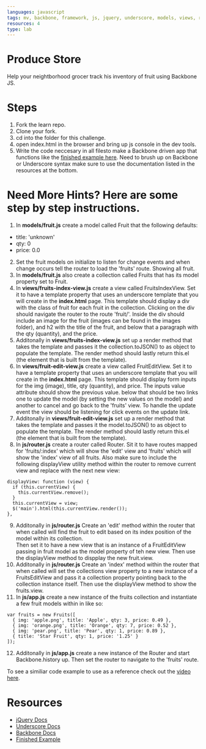 ```yaml
---
languages: javascript
tags: mv, backbone, framework, js, jquery, underscore, models, views, router
resources: 4
type: lab
---
```


# Produce Store

Help your neightborhood grocer track his inventory of fruit using Backbone JS.

# Steps

1. Fork the learn repo.
2. Clone your fork.
3. cd into the folder for this challenge.
4. open index.html in the browser and bring up js console in the dev tools.
5. Write the code neccesary in all filesto make a Backbone driven app that functions like the [finished example here](http://flatiron-school-curriculum.github.io/fe-js-backbone-produce-store/#fruits). Need to brush up on Backbone or Underscore syntax make sure to use the documentation listed in the resources at the bottom.

# Need More Hints? Here are some step by step instructions.

1. In **models/fruit.js** create a model called Fruit that the following defaults:  
  - title: 'unknown'
  - qty: 0
  - price: 0.0
2. Set the fruit models on initialize to listen for change events and when change occurs tell the router to load the 'fruits' route. Showing all fruit.
3. In **models/fruit.js** also create a collection called Fruits that has its model property set to Fruit.
4. In **views/fruits-index-view.js** create a view called FruitsIndexView. Set it to have a template property that uses an underscore template that you will create in the **index.html** page. This template should display a div with the class of fruit for each fruit in the collection. Clicking on the div should navigate the router to the route 'fruit/<index position within the collection>'. Inside the div should include an image for the fruit (images can be found in the images folder), and h2 with the title of the fruit, and below that a paragraph with the qty (quantity), and the price.
5. Additonally in **views/fruits-index-view.js** set up a render method that takes the template and passes it the collection.toJSON() to as object to populate the template. The render method should lastly return this.el (the element that is built from the template).
6. In **views/fruit-edit-view.js** create a view called FruitEditView. Set it to have a template property that uses an underscore template that you will create in the **index.html** page. This template should display form inputs for the img (image), title, qty (quantity), and price. The inputs value attribute should show the previous value. below that should be two links one to update the model (by setting the new values on the model) and another to cancel and go back to the 'fruits' view. To handle the update event the view should be listening for click events on the update link.
7. Additonally in **views/fruit-edit-view.js** set up a render method that takes the template and passes it the model.toJSON() to as object to populate the template. The render method should lastly return this.el (the element that is built from the template).
8. In **js/router.js** create a router called Router. Sit it to have routes mapped for 'fruits/:index' which will show the 'edit' view and 'fruits' which will show the 'index' view of all fruits. Also make sure to include the following displayView utility method within the router to remove current view and replace with the next new view:  
```
displayView: function (view) {
  if (this.currentView) {
    this.currentView.remove();
  }
  this.currentView = view;
  $('main').html(this.currentView.render());
},
```
9. Additonally in **js/router.js** Create an 'edit' method within the router that when called will find the fruit to edit based on its index position of the model within its collection.  
Then set it to have a new view that is an instance of a FruitEditView passing in fruit model as the model property of teh new view. Then use the displayView method to dispplay the new fruit.view.
10. Additonally in **js/router.js** Create an 'index' method within the router that when called will set the collections view property to a new instance of a FruitsEditView and pass it a collection property pointing back to the collection instance itself. Then use the displayView method to show the fruits.view.
11. In **js/app.js** create a new instance of the fruits collection and instantiate a few fruit models within in like so:  
```
var fruits = new Fruits([
  { img: 'apple.png', title: 'Apple', qty: 3, price: 0.49 },
  { img: 'orange.png', title: 'Orange', qty: 7, price: 0.52 },
  { img: 'pear.png', title: 'Pear', qty: 1, price: 0.89 },
  { title: 'Star Fruit', qty: 1, price: '1.25' }
]);
```
12. Additonally in **js/app.js** create a new instance of the Router and start Backbone.history up. Then set the router to navigate to the 'fruits' route.

To see a similiar code example to use as a reference check out the [video here](https://www.youtube.com/watch?v=beT2LX4JjjM).

# Resources

- [jQuery Docs](http://api.jquery.com/)
- [Underscore Docs](http://underscorejs.org/)
- [Backbone Docs](http://backbonejs.org/)
- [Finished Example](http://flatiron-school-curriculum.github.io/fe-js-backbone-produce-store/#fruits)